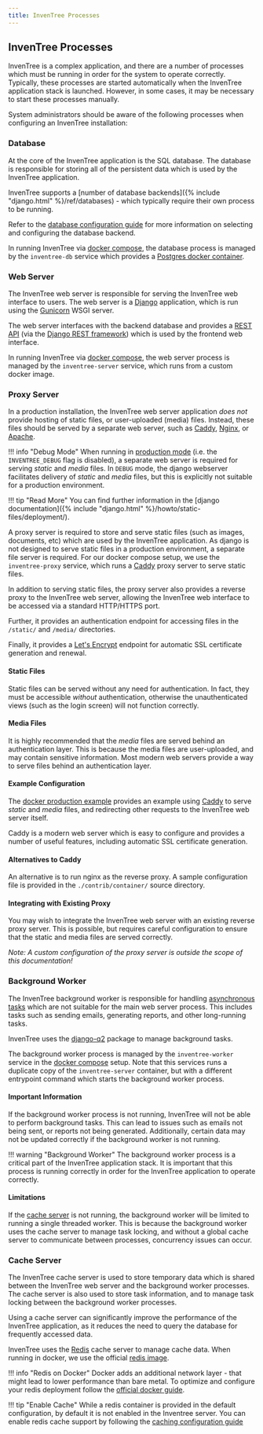 ```yaml
---
title: InvenTree Processes
---
```


## InvenTree Processes

InvenTree is a complex application, and there are a number of processes which must be running in order for the system to operate correctly. Typically, these processes are started automatically when the InvenTree application stack is launched. However, in some cases, it may be necessary to start these processes manually.

System administrators should be aware of the following processes when configuring an InvenTree installation:

### Database

At the core of the InvenTree application is the SQL database. The database is responsible for storing all of the persistent data which is used by the InvenTree application.

InvenTree supports a [number of database backends]({% include "django.html" %}/ref/databases) - which typically require their own process to be running.

Refer to the [database configuration guide](./config.md#database-options) for more information on selecting and configuring the database backend.

In running InvenTree via [docker compose](./docker_install.md), the database process is managed by the `inventree-db` service which provides a [Postgres docker container](https://hub.docker.com/_/postgres).

### Web Server

The InvenTree web server is responsible for serving the InvenTree web interface to users. The web server is a [Django](https://www.djangoproject.com/) application, which is run using the [Gunicorn](https://gunicorn.org/) WSGI server.

The web server interfaces with the backend database and provides a [REST API](../api/api.md) (via the [Django REST framework](https://www.django-rest-framework.org/)) which is used by the frontend web interface.

In running InvenTree via [docker compose](./docker_install.md), the web server process is managed by the `inventree-server` service, which runs from a custom docker image.

### Proxy Server

In a production installation, the InvenTree web server application *does not* provide hosting of static files, or user-uploaded (media) files. Instead, these files should be served by a separate web server, such as [Caddy](https://caddyserver.com/), [Nginx](https://www.nginx.com/), or [Apache](https://httpd.apache.org/).

!!! info "Debug Mode"
    When running in [production mode](./bare_prod.md) (i.e. the `INVENTREE_DEBUG` flag is disabled), a separate web server is required for serving *static* and *media* files. In `DEBUG` mode, the django webserver facilitates delivery of *static* and *media* files, but this is explicitly not suitable for a production environment.

!!! tip "Read More"
    You can find further information in the [django documentation]({% include "django.html" %}/howto/static-files/deployment/).

A proxy server is required to store and serve static files (such as images, documents, etc) which are used by the InvenTree application. As django is not designed to serve static files in a production environment, a separate file server is required. For our docker compose setup, we use the `inventree-proxy` service, which runs a [Caddy](https://caddyserver.com/) proxy server to serve static files.

In addition to serving static files, the proxy server also provides a reverse proxy to the InvenTree web server, allowing the InvenTree web interface to be accessed via a standard HTTP/HTTPS port.

Further, it provides an authentication endpoint for accessing files in the `/static/` and `/media/` directories.

Finally, it provides a [Let's Encrypt](https://letsencrypt.org/) endpoint for automatic SSL certificate generation and renewal.

#### Static Files

Static files can be served without any need for authentication. In fact, they must be accessible *without* authentication, otherwise the unauthenticated views (such as the login screen) will not function correctly.

#### Media Files

It is highly recommended that the *media* files are served behind an authentication layer. This is because the media files are user-uploaded, and may contain sensitive information. Most modern web servers provide a way to serve files behind an authentication layer.

#### Example Configuration

The [docker production example](./docker.md) provides an example using [Caddy](https://caddyserver.com) to serve *static* and *media* files, and redirecting other requests to the InvenTree web server itself.

Caddy is a modern web server which is easy to configure and provides a number of useful features, including automatic SSL certificate generation.

#### Alternatives to Caddy

An alternative is to run nginx as the reverse proxy. A sample configuration file is provided in the `./contrib/container/` source directory.

#### Integrating with Existing Proxy

You may wish to integrate the InvenTree web server with an existing reverse proxy server. This is possible, but requires careful configuration to ensure that the static and media files are served correctly.

*Note: A custom configuration of the proxy server is outside the scope of this documentation!*

### Background Worker

The InvenTree background worker is responsible for handling [asynchronous tasks](../settings/tasks.md) which are not suitable for the main web server process. This includes tasks such as sending emails, generating reports, and other long-running tasks.

InvenTree uses the [django-q2](https://django-q2.readthedocs.io/en/master/) package to manage background tasks.

The background worker process is managed by the `inventree-worker` service in the [docker compose](./docker_install.md) setup. Note that this services runs a duplicate copy of the `inventree-server` container, but with a different entrypoint command which starts the background worker process.

#### Important Information

If the background worker process is not running, InvenTree will not be able to perform background tasks. This can lead to issues such as emails not being sent, or reports not being generated. Additionally, certain data may not be updated correctly if the background worker is not running.

!!! warning "Background Worker"
    The background worker process is a critical part of the InvenTree application stack. It is important that this process is running correctly in order for the InvenTree application to operate correctly.

#### Limitations

If the [cache server](#cache-server) is not running, the background worker will be limited to running a single threaded worker. This is because the background worker uses the cache server to manage task locking, and without a global cache server to communicate between processes, concurrency issues can occur.

### Cache Server

The InvenTree cache server is used to store temporary data which is shared between the InvenTree web server and the background worker processes. The cache server is also used to store task information, and to manage task locking between the background worker processes.

Using a cache server can significantly improve the performance of the InvenTree application, as it reduces the need to query the database for frequently accessed data.

InvenTree uses the [Redis](https://redis.io/) cache server to manage cache data. When running in docker, we use the official [redis image](https://hub.docker.com/_/redis).

!!! info "Redis on Docker"
    Docker adds an additional network layer - that might lead to lower performance than bare metal.
    To optimize and configure your redis deployment follow the [official docker guide](https://redis.io/docs/getting-started/install-stack/docker/#configuration).

!!! tip "Enable Cache"
    While a redis container is provided in the default configuration, by default it is not enabled in the Inventree server. You can enable redis cache support by following the [caching configuration guide](./config.md#caching)
